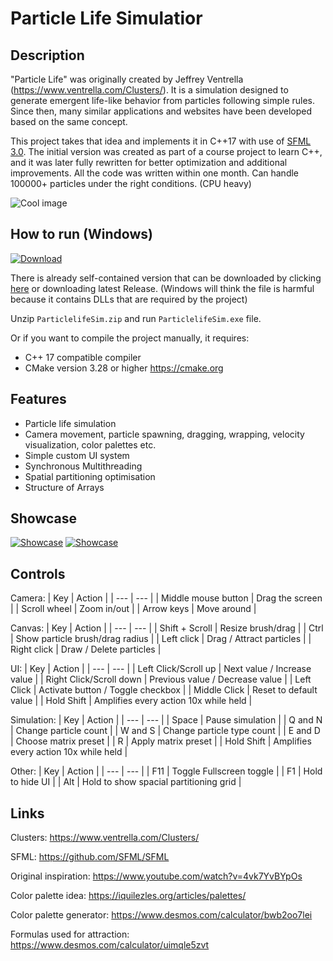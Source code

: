 # Particle Life Simulatior

## Description
"Particle Life" was originally created by Jeffrey Ventrella (https://www.ventrella.com/Clusters/).
It is a simulation designed to generate emergent life-like behavior from particles following simple rules.
Since then, many similar applications and websites have been developed based on the same concept.

This project takes that idea and implements it in C++17 with use of [SFML 3.0](https://github.com/SFML/SFML).
The initial version was created as part of a course project to learn C++, 
and it was later fully rewritten for better optimization and additional improvements. 
All the code was written within one month. 
Can handle 100000+ particles under the right conditions. (CPU heavy)


![Cool image](https://i.imgur.com/4OmETSp.png)

## How to run (Windows)
[![Download](https://i.imgur.com/UlKmG81.png)](https://github.com/GrmSeven/CPPParticleSimulator/raw/refs/heads/main/build/ParticleLifeSim.zip)

There is already self-contained version that can be downloaded by clicking [here](https://github.com/GrmSeven/CPPParticleSimulator/raw/refs/heads/main/build/ParticleLifeSim.zip) 
or downloading latest Release. (Windows will think the file is harmful because it contains DLLs that are required by the project)

Unzip `ParticlelifeSim.zip` and run `ParticlelifeSim.exe` file.

Or if you want to compile the project manually, it requires:
- C++ 17 compatible compiler
- CMake version 3.28 or higher https://cmake.org

## Features
- Particle life simulation
- Camera movement, particle spawning, dragging, wrapping, velocity visualization, color palettes etc.
- Simple custom UI system
- Synchronous Multithreading
- Spatial partitioning optimisation
- Structure of Arrays

## Showcase

[![Showcase](https://i.imgur.com/sDHLZQw.png)](https://www.youtube.com/watch?v=gewkxyqMldo&list=PLLKy2lT7F2I57ymEgP1YvlNCcKQiS2Wn1&index=1)
[![Showcase](https://i.imgur.com/OLqviS5.png)](https://www.youtube.com/watch?v=gewkxyqMldo&list=PLLKy2lT7F2I57ymEgP1YvlNCcKQiS2Wn1&index=1)

## Controls
Camera:
| Key | Action |
| --- | --- |
| Middle mouse button | Drag the screen |
| Scroll wheel  | Zoom in/out |
| Arrow keys | Move around |

Canvas:
| Key | Action |
| --- | --- |
| Shift + Scroll | Resize brush/drag |
| Ctrl | Show particle brush/drag radius |
| Left click | Drag / Attract particles |
| Right click | Draw / Delete particles |

UI:
| Key | Action |
| --- | --- |
| Left Click/Scroll up | Next value / Increase value |
| Right Click/Scroll down | Previous value / Decrease value |
| Left Click | Activate button / Toggle checkbox |
| Middle Click | Reset to default value |
| Hold Shift | Amplifies every action 10x while held |

Simulation:
| Key | Action |
| --- | --- |
| Space | Pause simulation |
| Q and N | Change particle count |
| W and S | Change particle type count |
| E and D | Choose matrix preset |
| R | Apply matrix preset |
| Hold Shift | Amplifies every action 10x while held |

Other:
| Key | Action |
| --- | --- |
| F11 | Toggle Fullscreen toggle |
| F1 | Hold to hide UI |
| Alt | Hold to show spacial partitioning grid |


## Links
Clusters: https://www.ventrella.com/Clusters/

SFML: https://github.com/SFML/SFML

Original inspiration: https://www.youtube.com/watch?v=4vk7YvBYpOs

Color palette idea: https://iquilezles.org/articles/palettes/

Color palette generator: https://www.desmos.com/calculator/bwb2oo7lei

Formulas used for attraction: https://www.desmos.com/calculator/uimqle5zvt

